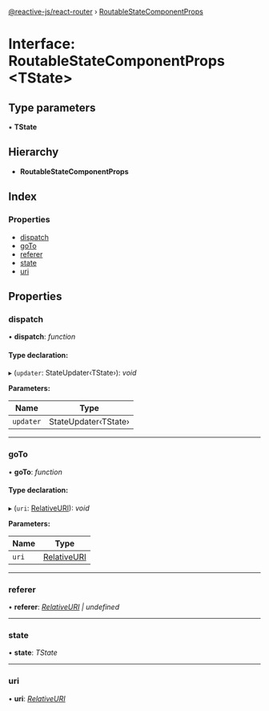 [@reactive-js/react-router](../README.md) › [RoutableStateComponentProps](routablestatecomponentprops.md)

# Interface: RoutableStateComponentProps <**TState**>

## Type parameters

▪ **TState**

## Hierarchy

* **RoutableStateComponentProps**

## Index

### Properties

* [dispatch](routablestatecomponentprops.md#dispatch)
* [goTo](routablestatecomponentprops.md#goto)
* [referer](routablestatecomponentprops.md#referer)
* [state](routablestatecomponentprops.md#state)
* [uri](routablestatecomponentprops.md#uri)

## Properties

###  dispatch

• **dispatch**: *function*

#### Type declaration:

▸ (`updater`: StateUpdater‹TState›): *void*

**Parameters:**

Name | Type |
------ | ------ |
`updater` | StateUpdater‹TState› |

___

###  goTo

• **goTo**: *function*

#### Type declaration:

▸ (`uri`: [RelativeURI](relativeuri.md)): *void*

**Parameters:**

Name | Type |
------ | ------ |
`uri` | [RelativeURI](relativeuri.md) |

___

###  referer

• **referer**: *[RelativeURI](relativeuri.md) | undefined*

___

###  state

• **state**: *TState*

___

###  uri

• **uri**: *[RelativeURI](relativeuri.md)*
